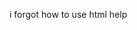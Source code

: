 <div style="text-align: center;">
    <img src="https://github.com/user-attachments/assets/0e9cbb67-971f-4ce7-a266-2e12817dcc9a" alt="">
</div>
<p>
    i forgot how to use html help
</p>
